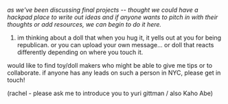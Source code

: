 
_as we've been discussing final projects -- thought we could have a hackpad place to write out ideas and if anyone wants to pitch in with their thoughts or add resources, we can begin to do it here._

1. im thinking about a doll that when you hug it, it yells out at you for being republican. or you can upload your own message... or doll that reacts differently depending on where you touch it.

would like to find toy/doll makers who might be able to give me tips or to collaborate. if anyone has any leads on such a person in NYC, please get in touch! 

(rachel - please ask me to introduce you to yuri gittman / also Kaho Abe)
